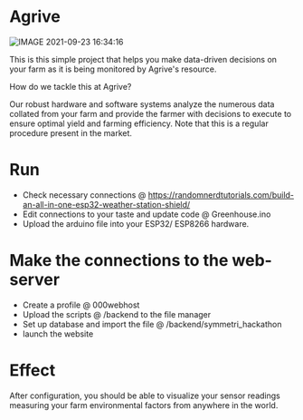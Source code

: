 # Agrive

![IMAGE 2021-09-23 16:34:16](https://user-images.githubusercontent.com/44223263/134537230-d0a2eb24-928f-4c5c-a644-51d49360dd21.jpg)


This is this simple project that helps you make data-driven decisions on your farm as it is being monitored by Agrive's resource.

How do we tackle this at Agrive?

Our robust hardware and software systems analyze the numerous data collated from your farm and provide the farmer with decisions to execute to ensure optimal yield and farming efficiency. Note that this is a regular procedure present in the market.



# Run
- Check necessary connections @ https://randomnerdtutorials.com/build-an-all-in-one-esp32-weather-station-shield/
- Edit connections to your taste and update code @ Greenhouse.ino
- Upload the arduino file into your ESP32/ ESP8266 hardware.

# Make the connections to the web-server
 - Create a profile @ 000webhost
 - Upload the scripts @ /backend to the file manager
 - Set up database and import the file @ /backend/symmetri_hackathon
 - launch the website
 
 # Effect
 
 After configuration, you should be able to visualize your sensor readings measuring your farm environmental factors from anywhere in the world.
